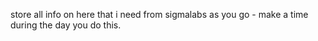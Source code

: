 store all info on here that i need from sigmalabs as you go - make a time during the day you do this.